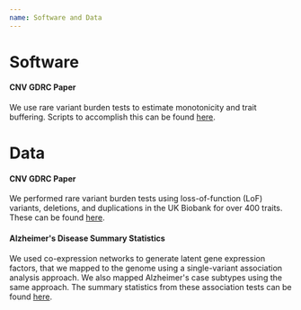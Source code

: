 ```yaml
---
name: Software and Data
---
```


# Software

#### CNV GDRC Paper

We use rare variant burden tests to estimate monotonicity and trait buffering. Scripts to accomplish this can be found [here](https://zenodo.org/records/13864152).

# Data

#### CNV GDRC Paper

We performed rare variant burden tests using loss-of-function (LoF) variants, deletions, and duplications in the UK Biobank for over 400 traits. These can be found [here](https://zenodo.org/records/13852455).

#### Alzheimer's Disease Summary Statistics

We used co-expression networks to generate latent gene expression factors, that we mapped to the genome using a single-variant association analysis approach. We also mapped Alzheimer's case subtypes using the same approach. The summary statistics from these association tests can be found [here](https://datadryad.org/stash/dataset/doi:10.5061/dryad.rbnzs7h84).
